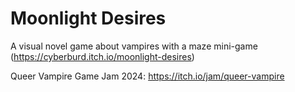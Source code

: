 # Moonlight Desires

A visual novel game about vampires with a maze mini-game (https://cyberburd.itch.io/moonlight-desires)

Queer Vampire Game Jam 2024: https://itch.io/jam/queer-vampire


